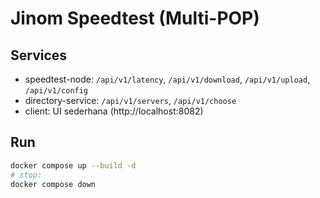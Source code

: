 # Jinom Speedtest (Multi-POP)

## Services
- speedtest-node: `/api/v1/latency`, `/api/v1/download`, `/api/v1/upload`, `/api/v1/config`
- directory-service: `/api/v1/servers`, `/api/v1/choose`
- client: UI sederhana (http://localhost:8082)

## Run
```bash
docker compose up --build -d
# stop:
docker compose down
